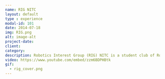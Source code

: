 ```yaml
---
name: RIG NITC
layout: default
type : experience
modal-id: 101
date: 2014-07-18
img: RIG.png
alt: image-alt
project-date: 
client: 
category: 
description: Robotics Interest Group (RIG) NITC is a student club of Robotics enthusiasts working on various research projects, competitions and holding expos and workshops to teach Robotics. As a part of RIG, I led two research projects - Quadruped and Garbage sorting robot. I designed and fabricated a novel quadruped with legs designed based on a delta robot, enhancing stability. I developed and trained a custom dataset for sorting recyclable and non recyclable garbage using RCNN and yolov3. I also led the 2021 Robocon team to make an arrow throwing robot.
video: https://www.youtube.com/embed/zzm6BDPHBtk
gif:
  - rig_cover.png
---
```


